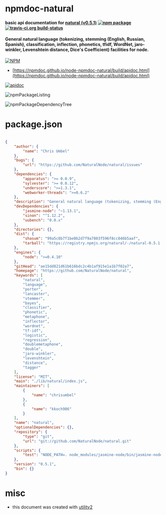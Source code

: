 # npmdoc-natural

#### basic api documentation for  [natural (v0.5.1)](https://github.com/NaturalNode/natural)  [![npm package](https://img.shields.io/npm/v/npmdoc-natural.svg?style=flat-square)](https://www.npmjs.org/package/npmdoc-natural) [![travis-ci.org build-status](https://api.travis-ci.org/npmdoc/node-npmdoc-natural.svg)](https://travis-ci.org/npmdoc/node-npmdoc-natural)

#### General natural language (tokenizing, stemming (English, Russian, Spanish), classification, inflection, phonetics, tfidf, WordNet, jaro-winkler, Levenshtein distance, Dice's Coefficient) facilities for node.

[![NPM](https://nodei.co/npm/natural.png?downloads=true&downloadRank=true&stars=true)](https://www.npmjs.com/package/natural)

- [https://npmdoc.github.io/node-npmdoc-natural/build/apidoc.html](https://npmdoc.github.io/node-npmdoc-natural/build/apidoc.html)

[![apidoc](https://npmdoc.github.io/node-npmdoc-natural/build/screenCapture.buildCi.browser.%252Ftmp%252Fbuild%252Fapidoc.html.png)](https://npmdoc.github.io/node-npmdoc-natural/build/apidoc.html)

![npmPackageListing](https://npmdoc.github.io/node-npmdoc-natural/build/screenCapture.npmPackageListing.svg)

![npmPackageDependencyTree](https://npmdoc.github.io/node-npmdoc-natural/build/screenCapture.npmPackageDependencyTree.svg)



# package.json

```json

{
    "author": {
        "name": "Chris Umbel"
    },
    "bugs": {
        "url": "https://github.com/NaturalNode/natural/issues"
    },
    "dependencies": {
        "apparatus": ">= 0.0.9",
        "sylvester": ">= 0.0.12",
        "underscore": ">=1.3.1",
        "webworker-threads": ">=0.6.2"
    },
    "description": "General natural language (tokenizing, stemming (English, Russian, Spanish), classification, inflection, phonetics, tfidf, WordNet, jaro-winkler, Levenshtein distance, Dice's Coefficient) facilities for node.",
    "devDependencies": {
        "jasmine-node": "~1.13.1",
        "sinon": "^1.12.2",
        "uubench": "0.0.x"
    },
    "directories": {},
    "dist": {
        "shasum": "99a5c8b7f1be0b2d7f9a7803f596f8cc846b5aaf",
        "tarball": "https://registry.npmjs.org/natural/-/natural-0.5.1.tgz"
    },
    "engines": {
        "node": ">=0.4.10"
    },
    "gitHead": "ae15dd821d61b616bdc2c4b1af915e1a1b7f02a7",
    "homepage": "https://github.com/NaturalNode/natural",
    "keywords": [
        "natural",
        "language",
        "porter",
        "lancaster",
        "stemmer",
        "bayes",
        "classifier",
        "phonetic",
        "metaphone",
        "inflector",
        "wordnet",
        "tf-idf",
        "logistic",
        "regression",
        "doublemetaphone",
        "double",
        "jaro-winkler",
        "levenshtein",
        "distance",
        "tagger"
    ],
    "license": "MIT",
    "main": "./lib/natural/index.js",
    "maintainers": [
        {
            "name": "chrisumbel"
        },
        {
            "name": "kkoch986"
        }
    ],
    "name": "natural",
    "optionalDependencies": {},
    "repository": {
        "type": "git",
        "url": "git://github.com/NaturalNode/natural.git"
    },
    "scripts": {
        "test": "NODE_PATH=. node_modules/jasmine-node/bin/jasmine-node spec/"
    },
    "version": "0.5.1",
    "bin": {}
}
```



# misc
- this document was created with [utility2](https://github.com/kaizhu256/node-utility2)
